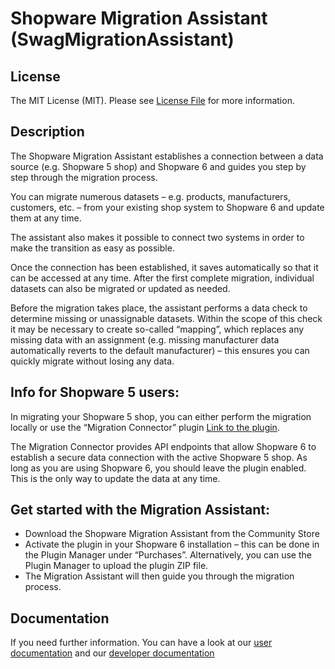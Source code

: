 # Shopware Migration Assistant (SwagMigrationAssistant)

## License

The MIT License (MIT). Please see [License File](LICENSE) for more information.

## Description

The Shopware Migration Assistant establishes a connection between a data source (e.g. Shopware 5 shop) and Shopware 6 and guides you step by step through the migration process.

You can migrate numerous datasets – e.g. products, manufacturers, customers, etc. – from your existing shop system to Shopware 6 and update them at any time.

The assistant also makes it possible to connect two systems in order to make the transition as easy as possible.



Once the connection has been established, it saves automatically so that it can be accessed at any time. After the first complete migration, individual datasets can also be migrated or updated as needed.



Before the migration takes place, the assistant performs a data check to determine missing or unassignable datasets. Within the scope of this check it may be necessary to create so-called “mapping”, which replaces any missing data with an assignment (e.g. missing manufacturer data automatically reverts to the default manufacturer) – this ensures you can quickly migrate without losing any data.



## Info for Shopware 5 users:

In migrating your Shopware 5 shop, you can either perform the migration locally or use the “Migration Connector” plugin [Link to the plugin](https://store.shopware.com/search?sSearch=Swag226607479310).



The Migration Connector provides API endpoints that allow Shopware 6 to establish a secure data connection with the active Shopware 5 shop. As long as you are using Shopware 6, you should leave the plugin enabled. This is the only way to update the data at any time.



## Get started with the Migration Assistant:



- Download the Shopware Migration Assistant from the Community Store
- Activate the plugin in your Shopware 6 installation – this can be done in the Plugin Manager under “Purchases”. Alternatively, you can use the Plugin Manager to upload the plugin ZIP file.
- The Migration Assistant will then guide you through the migration process.

## Documentation

If you need further information. You can have a look at our [user documentation](https://docs.shopware.com/en/migration-en/Migrationprocess?category=migration-en) and our [developer documentation](https://docs.shopware.com/en/shopware-platform-dev-en/internals/plugins/shopware-migration-assistant)
